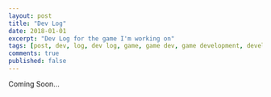```yaml
---
layout: post
title: "Dev Log"
date: 2018-01-01
excerpt: "Dev Log for the game I'm working on"
tags: [post, dev, log, dev log, game, game dev, game development, development, phaser, typescript, javascript, android, ios, web, mobile, google play, app store, achievements, leaderboards, tutorials]
comments: true
published: false
---
```


Coming Soon...

